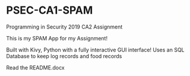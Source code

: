 # PSEC-CA1-SPAM
Programming in Security 2019 CA2 Assignment

This is my SPAM App for my Assignment!

Built with Kivy, Python with a fully interactive GUI interface!
Uses an SQL Database to keep log records and food records

Read the README.docx
